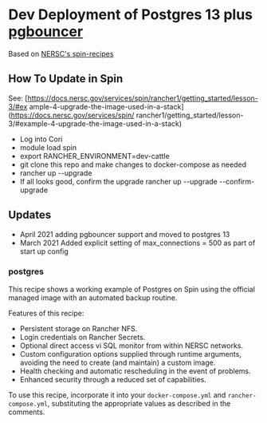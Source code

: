 # Dev Deployment of Postgres 13 plus [pgbouncer](https://www.pgbouncer.org/)

Based on [NERSC's spin-recipes](https://github.com/NERSC/spin-recipes/tree/master/postgres)

## How To Update in Spin
See: [https://docs.nersc.gov/services/spin/rancher1/getting_started/lesson-3/#ex
ample-4-upgrade-the-image-used-in-a-stack](https://docs.nersc.gov/services/spin/
rancher1/getting_started/lesson-3/#example-4-upgrade-the-image-used-in-a-stack)

* Log into Cori
* module load spin
* export RANCHER_ENVIRONMENT=dev-cattle
* git clone this repo and make changes to docker-compose as needed
* rancher up --upgrade
* If all looks good, confirm the upgrade
rancher up --upgrade --confirm-upgrade


## Updates

* April 2021 adding pgbouncer support and moved to postgres 13
* March 2021 Added explicit setting of max_connections = 500 as part of start up config


### postgres

This recipe shows a working example of Postgres on Spin using the official managed image
with an automated backup routine.

Features of this recipe:
  * Persistent storage on Rancher NFS.
  * Login credentials on Rancher Secrets.
  * Optional direct access vi SQL monitor from within NERSC networks.
  * Custom configuration options supplied through runtime arguments, avoiding the
    need to create (and maintain) a custom image.
  * Health checking and automatic rescheduling in the event of problems.
  * Enhanced security through a reduced set of capabilities.

To use this recipe, incorporate it into your `docker-compose.yml` and `rancher-compose.yml`,
substituting the appropriate values as described in the comments.
